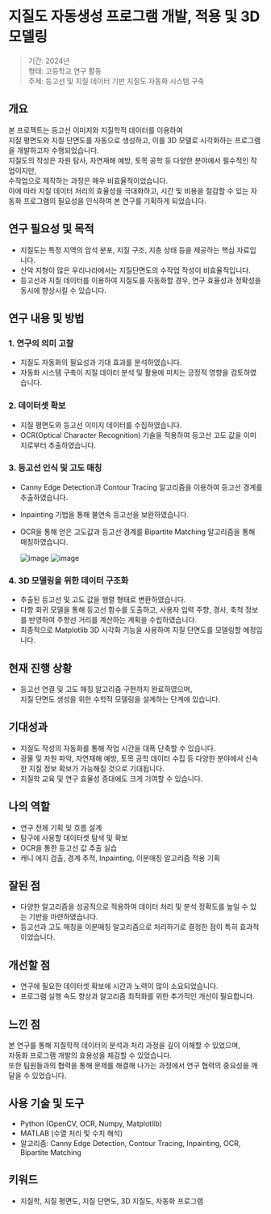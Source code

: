 # 지질도 자동생성 프로그램 개발, 적용 및 3D 모델링

> 기간: 2024년  
> 형태: 고등학교 연구 활동  
> 주제: 등고선 및 지질 데이터 기반 지질도 자동화 시스템 구축

## 개요

본 프로젝트는 등고선 이미지와 지질학적 데이터를 이용하여  
지질 평면도와 지질 단면도를 자동으로 생성하고, 이를 3D 모델로 시각화하는 프로그램을 개발하고자 수행되었습니다.  
지질도의 작성은 자원 탐사, 자연재해 예방, 토목 공학 등 다양한 분야에서 필수적인 작업이지만,  
수작업으로 제작하는 과정은 매우 비효율적이었습니다.  
이에 따라 지질 데이터 처리의 효율성을 극대화하고, 시간 및 비용을 절감할 수 있는 자동화 프로그램의 필요성을 인식하여 본 연구를 기획하게 되었습니다.

## 연구 필요성 및 목적

- 지질도는 특정 지역의 암석 분포, 지질 구조, 지층 상태 등을 제공하는 핵심 자료입니다.
- 산악 지형이 많은 우리나라에서는 지질단면도의 수작업 작성이 비효율적입니다.
- 등고선과 지질 데이터를 이용하여 지질도를 자동화할 경우, 연구 효율성과 정확성을 동시에 향상시킬 수 있습니다.

## 연구 내용 및 방법

### 1. 연구의 의미 고찰

- 지질도 자동화의 필요성과 기대 효과를 분석하였습니다.
- 자동화 시스템 구축이 지질 데이터 분석 및 활용에 미치는 긍정적 영향을 검토하였습니다.

### 2. 데이터셋 확보

- 지질 평면도와 등고선 이미지 데이터를 수집하였습니다.
- OCR(Optical Character Recognition) 기술을 적용하여 등고선 고도 값을 이미지로부터 추출하였습니다.

### 3. 등고선 인식 및 고도 매칭

- Canny Edge Detection과 Contour Tracing 알고리즘을 이용하여 등고선 경계를 추출하였습니다.
- Inpainting 기법을 통해 불연속 등고선을 보완하였습니다.
- OCR을 통해 얻은 고도값과 등고선 경계를 Bipartite Matching 알고리즘을 통해 매칭하였습니다.

  ![image](https://github.com/user-attachments/assets/48edaa18-5e08-4d3b-8cab-080788ba98a5)
  ![image](https://github.com/user-attachments/assets/bd1af4ac-59bb-40b4-9c6d-64c9f83a672e)


### 4. 3D 모델링을 위한 데이터 구조화

- 추출된 등고선 및 고도 값을 행렬 형태로 변환하였습니다.
- 다항 회귀 모델을 통해 등고선 함수를 도출하고, 사용자 입력 주향, 경사, 축척 정보를 반영하여 주향선 거리를 계산하는 계획을 수립하였습니다.
- 최종적으로 Matplotlib 3D 시각화 기능을 사용하여 지질 단면도를 모델링할 예정입니다.

## 현재 진행 상황

- 등고선 연결 및 고도 매칭 알고리즘 구현까지 완료하였으며,  
  지질 단면도 생성을 위한 수학적 모델링을 설계하는 단계에 있습니다.

## 기대성과

- 지질도 작성의 자동화를 통해 작업 시간을 대폭 단축할 수 있습니다.
- 광물 및 자원 파악, 자연재해 예방, 토목 공학 데이터 수집 등 다양한 분야에서 신속한 지질 정보 확보가 가능해질 것으로 기대됩니다.
- 지질학 교육 및 연구 효율성 증대에도 크게 기여할 수 있습니다.

## 나의 역할

- 연구 전체 기획 및 흐름 설계
- 탐구에 사용할 데이터셋 탐색 및 확보
- OCR을 통한 등고선 값 추출 실습
- 캐니 에지 검출, 경계 추적, Inpainting, 이분매칭 알고리즘 적용 기획

## 잘된 점

- 다양한 알고리즘을 성공적으로 적용하여 데이터 처리 및 분석 정확도를 높일 수 있는 기반을 마련하였습니다.
- 등고선과 고도 매칭을 이분매칭 알고리즘으로 처리하기로 결정한 점이 특히 효과적이었습니다.

## 개선할 점

- 연구에 필요한 데이터셋 확보에 시간과 노력이 많이 소요되었습니다.
- 프로그램 실행 속도 향상과 알고리즘 최적화를 위한 추가적인 개선이 필요합니다.

## 느낀 점

본 연구를 통해 지질학적 데이터의 분석과 처리 과정을 깊이 이해할 수 있었으며,  
자동화 프로그램 개발의 효용성을 체감할 수 있었습니다.  
또한 팀원들과의 협력을 통해 문제를 해결해 나가는 과정에서 연구 협력의 중요성을 깨달을 수 있었습니다.

## 사용 기술 및 도구

- Python (OpenCV, OCR, Numpy, Matplotlib)
- MATLAB (수열 처리 및 수치 해석)
- 알고리즘: Canny Edge Detection, Contour Tracing, Inpainting, OCR, Bipartite Matching

## 키워드

- 지질학, 지질 평면도, 지질 단면도, 3D 지질도, 자동화 프로그램

